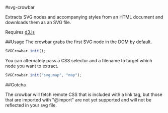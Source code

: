 #svg-crowbar

Extracts SVG nodes and accompanying styles from an HTML document and downloads them as an SVG file.

Requires [d3.js](http://d3js.org)

##Usage
The crowbar grabs the first SVG node in the DOM by default.

```javascript
SVGCrowbar.init();
```

You can alternately pass a CSS selector and a filename to target which node you want to extract.

```javascript
SVGCrowbar.init("svg.map", "map");
```

##Gotcha

The crowbar will fetch remote CSS that is included with a link tag, but those that are imported with "@import" are not yet supported and will not be reflected in your svg file.